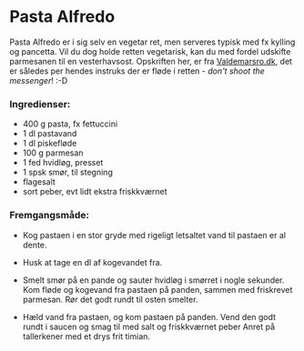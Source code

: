 # Pasta Alfredo

Pasta Alfredo er i sig selv en vegetar ret, men serveres typisk med fx kylling og pancetta. Vil du dog holde retten vegetarisk, kan du med fordel udskifte parmesanen til en vesterhavsost. Opskriften her, er fra [Valdemarsro.dk](https://valdemarsro.dk), det er således per hendes instruks der er fløde i retten - _don't shoot the messenger_! :-D

### Ingredienser:
- 400 g pasta, fx fettuccini
- 1 dl pastavand
- 1 dl piskefløde
- 100 g parmesan
- 1 fed hvidløg, presset
- 1 spsk smør, til stegning
- flagesalt
- sort peber, evt lidt ekstra friskkværnet

### Fremgangsmåde:
- Kog pastaen i en stor gryde med rigeligt letsaltet vand til pastaen er al dente.

- Husk at tage en dl af kogevandet fra.

- Smelt smør på en pande og sauter hvidløg i smørret i nogle sekunder. Kom fløde og kogevand fra pastaen på panden, sammen med friskrevet parmesan. Rør det godt rundt til osten smelter.

- Hæld vand fra pastaen, og kom pastaen på panden. Vend den godt rundt i saucen og smag til med salt og friskkværnet peber Anret på tallerkener med et drys frit timian.

